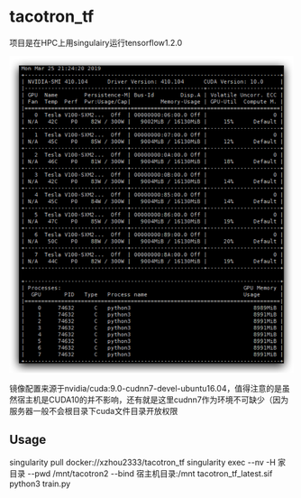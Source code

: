 # tacotron_tf

项目是在HPC上用singulairy运行tensorflow1.2.0

![GPU配置](GPU.png "GPU配置")

镜像配置来源于nvidia/cuda:9.0-cudnn7-devel-ubuntu16.04，值得注意的是虽然宿主机是CUDA10的并不影响，还有就是这里cudnn7作为环境不可缺少（因为服务器一般不会根目录下cuda文件目录开放权限

## Usage
singularity pull docker://xzhou2333/tacotron_tf
singularity exec --nv -H 家目录 --pwd /mnt/tacotron2 --bind 宿主机目录:/mnt tacotron_tf_latest.sif python3 train.py
